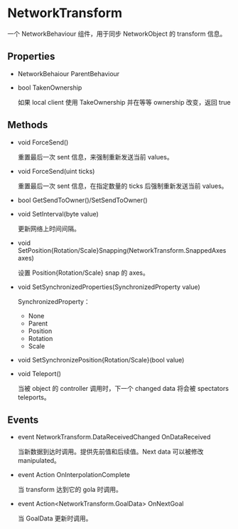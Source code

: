 # NetworkTransform

一个 NetworkBehaviour 组件，用于同步 NetworkObject 的 transform 信息。

## Properties

- NetworkBehaiour ParentBehaviour

- bool TakenOwnership

  如果 local client 使用 TakeOwnership 并在等等 ownership 改变，返回 true

## Methods

- void ForceSend()

  重置最后一次 sent 信息，来强制重新发送当前 values。

- void ForceSend(uint ticks)

  重置最后一次 sent 信息，在指定数量的 ticks 后强制重新发送当前 values。

- bool GetSendToOwner()/SetSendToOwner()

- void SetInterval(byte value)

  更新网络上时间间隔。

- void SetPosition{Rotation/Scale}Snapping(NetworkTransform.SnappedAxes axes)

  设置 Position{Rotation/Scale} snap 的 axes。

- void SetSynchronizedProperties(SynchronizedProperty value)
  
  SynchronizedProperty：

  - None
  - Parent
  - Position
  - Rotation
  - Scale

- void SetSynchronizePosition{Rotation/Scale}(bool value)

- void Teleport()

  当被 object 的 controller 调用时，下一个 changed data 将会被 spectators teleports。

## Events

- event NetworkTransform.DataReceivedChanged OnDataReceived

  当新数据到达时调用。提供先前值和后续值。Next data 可以被修改 manipulated。

- event Action OnInterpolationComplete

  当 transform 达到它的 gola 时调用。

- event Action<NetworkTransform.GoalData> OnNextGoal

  当 GoalData 更新时调用。
